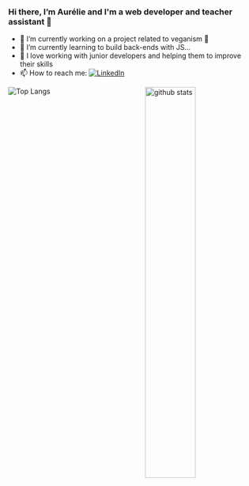 ### Hi there, I’m **Aurélie** and I'm a web developer and teacher assistant 👋

- 🔭 I’m currently working on a project related to veganism 🌱
- 🌱 I’m currently learning to build back-ends with JS...
- 💞️ I love working with junior developers and helping them to improve their skills
- 📫 How to reach me: <a href="https://www.linkedin.com/in/aurelie-cuignet/">![LinkedIn](https://img.shields.io/badge/LinkedIn-0077B5?style=for-the-badge&logo=linkedin&logoColor=white)</a>

 ![Top Langs](https://github-readme-stats.vercel.app/api/top-langs/?username=AurelieOclock&layout=compact&show_icons=true&theme=gotham)
 <img src="https://github-readme-stats.vercel.app/api?username=AurelieOclock&show_icons=true&theme=gotham" alt="github stats" width="45%" align="right"/>
